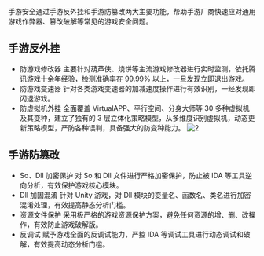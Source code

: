 [//]: # (chinagitpath:XXXXX)

手游安全通过手游反外挂和手游防篡改两大主要功能，帮助手游厂商快速应对通用游戏作弊器、篡改破解等常见的游戏安全问题。
## 手游反外挂
- 防游戏修改器
主要针对葫芦侠、烧饼等主流游戏修改器进行实时监测，依托腾讯游戏十余年经验，检测准确率在 99.99% 以上，一旦发现立即退出游戏。
- 防游戏变速器
针对各类游戏变速器的加减速度操作进行有效识别，一经发现即闪退游戏。
- 防虚拟机外挂
全面覆盖 VirtualAPP、平行空间、分身大师等 30 多种虚拟机及其变种，建立了独有的 3 层立体化策略模型，从多维度识别虚拟机，动态更新策略模型，严防各种误判，具备强大的防变种能力。
![2](https://main.qcloudimg.com/raw/beae4555c05a0cd3ea0ae4dc4659ce19.png)

## 手游防篡改
- So、Dll 加密保护
对 So 和 Dll 文件进行严格加密保护，防止被 IDA 等工具逆向分析，有效保护游戏核心模块。
- Dll 加固混淆
针对 Unity 游戏，对 Dll 模块的变量名、函数名、类名进行加密混淆处理，有效提高静态分析门槛。
- 资源文件保护
采用极严格的游戏资源保护方案，避免任何资源的增、删、改操作，有效防止游戏破解版。
- 反调试
赋予游戏全面的反调试能力，严控 IDA 等调试工具进行动态调试和破解，有效提高动态分析门槛。
